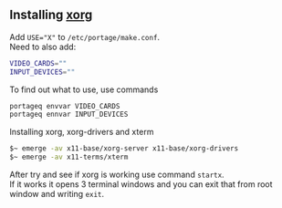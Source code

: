 ## Installing [xorg](https://wiki.gentoo.org/wiki/Xorg/Guide)
Add `USE="X"` to `/etc/portage/make.conf`.  
Need to also add:
```bash
VIDEO_CARDS=""
INPUT_DEVICES=""
```
To find out what to use, use commands
```bash
portageq envvar VIDEO_CARDS
portageq ennvar INPUT_DEVICES
```
Installing xorg, xorg-drivers and xterm
```bash
$~ emerge -av x11-base/xorg-server x11-base/xorg-drivers
$~ emerge -av x11-terms/xterm
```
After try and see if xorg is working use command `startx`.  
If it works it opens 3 terminal windows and you can exit that from root window and writing `exit`.
